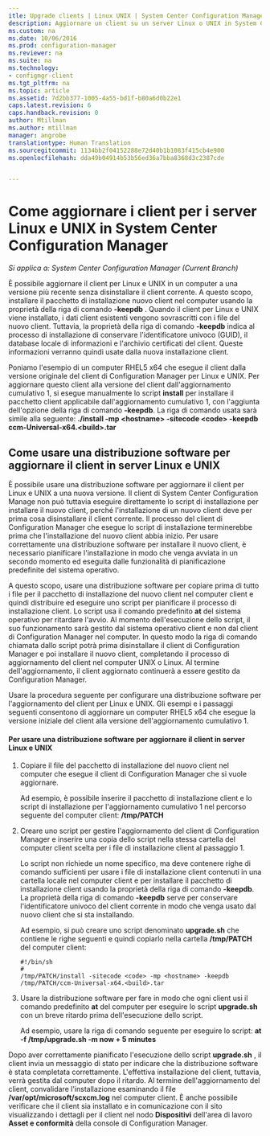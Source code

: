 ```yaml
---
itle: Upgrade clients | Linux UNIX | System Center Configuration Manager
description: Aggiornare un client su un server Linux o UNIX in System Center Configuration Manager.
ms.custom: na
ms.date: 10/06/2016
ms.prod: configuration-manager
ms.reviewer: na
ms.suite: na
ms.technology:
- configmgr-client
ms.tgt_pltfrm: na
ms.topic: article
ms.assetid: 7d2bb377-1005-4a55-bd1f-b80a6d0b22e1
caps.latest.revision: 6
caps.handback.revision: 0
author: Mtillman
ms.author: mtillman
manager: angrobe
translationtype: Human Translation
ms.sourcegitcommit: 1134bb2f04152288e72d40b1b1083f415cb4e900
ms.openlocfilehash: dda49b04914b53b56ed36a7bba8368d3c2387cde


---
```

# <a name="how-to-upgrade-clients-for-linux-and-unix-servers-in-system-center-configuration-manager"></a>Come aggiornare i client per i server Linux e UNIX in System Center Configuration Manager

*Si applica a: System Center Configuration Manager (Current Branch)*

È possibile aggiornare il client per Linux e UNIX in un computer a una versione più recente senza disinstallare il client corrente. A questo scopo, installare il pacchetto di installazione nuovo client nel computer usando la proprietà della riga di comando **-keepdb** . Quando il client per Linux e UNIX viene installato, i dati client esistenti vengono sovrascritti con i file del nuovo client. Tuttavia, la proprietà della riga di comando **-keepdb** indica al processo di installazione di conservare l'identificatore univoco (GUID), il database locale di informazioni e l'archivio certificati del client. Queste informazioni verranno quindi usate dalla nuova installazione client.  

 Poniamo l'esempio di un computer RHEL5 x64 che esegue il client dalla versione originale del client di Configuration Manager per Linux e UNIX. Per aggiornare questo client alla versione del client dall'aggiornamento cumulativo 1, si esegue manualmente lo script **install** per installare il pacchetto client applicabile dall'aggiornamento cumulativo 1, con l'aggiunta dell'opzione della riga di comando **-keepdb**. La riga di comando usata sarà simile alla seguente: **./install -mp <hostname\> -sitecode <code\> -keepdb ccm-Universal-x64.<build\>.tar**  

## <a name="how-to-use-a-software-deployment-to-upgrade-the-client-on-linux-and-unix-servers"></a>Come usare una distribuzione software per aggiornare il client in server Linux e UNIX  
 È possibile usare una distribuzione software per aggiornare il client per Linux e UNIX a una nuova versione. Il client di System Center Configuration Manage non può tuttavia eseguire direttamente lo script di installazione per installare il nuovo client, perché l'installazione di un nuovo client deve per prima cosa disinstallare il client corrente. Il processo del client di Configuration Manager che esegue lo script di installazione terminerebbe prima che l'installazione del nuovo client abbia inizio. Per usare correttamente una distribuzione software per installare il nuovo client, è necessario pianificare l'installazione in modo che venga avviata in un secondo momento ed eseguita dalle funzionalità di pianificazione predefinite del sistema operativo.  

 A questo scopo, usare una distribuzione software per copiare prima di tutto i file per il pacchetto di installazione del nuovo client nel computer client e quindi distribuire ed eseguire uno script per pianificare il processo di installazione client. Lo script usa il comando predefinito **at** del sistema operativo per ritardare l'avvio. Al momento dell'esecuzione dello script, il suo funzionamento sarà gestito dal sistema operativo client e non dal client di Configuration Manager nel computer. In questo modo la riga di comando chiamata dallo script potrà prima disinstallare il client di Configuration Manager e poi installare il nuovo client, completando il processo di aggiornamento del client nel computer UNIX o Linux. Al termine dell'aggiornamento, il client aggiornato continuerà a essere gestito da Configuration Manager.  

 Usare la procedura seguente per configurare una distribuzione software per l'aggiornamento del client per Linux e UNIX. Gli esempi e i passaggi seguenti consentono di aggiornare un computer RHEL5 x64 che esegue la versione iniziale del client alla versione dell'aggiornamento cumulativo 1.  

#### <a name="to-use-a-software-deployment-to-upgrade-the-client-on-linux-and-unix-servers"></a>Per usare una distribuzione software per aggiornare il client in server Linux e UNIX  

1.  Copiare il file del pacchetto di installazione del nuovo client nel computer che esegue il client di Configuration Manager che si vuole aggiornare.  

     Ad esempio, è possibile inserire il pacchetto di installazione client e lo script di installazione per l'aggiornamento cumulativo 1 nel percorso seguente del computer client: **/tmp/PATCH**  

2.  Creare uno script per gestire l'aggiornamento del client di Configuration Manager e inserire una copia dello script nella stessa cartella del computer client scelta per i file di installazione client al passaggio 1.  

     Lo script non richiede un nome specifico, ma deve contenere righe di comando sufficienti per usare i file di installazione client contenuti in una cartella locale nel computer client e per installare il pacchetto di installazione client usando la proprietà della riga di comando **-keepdb**. La proprietà della riga di comando **-keepdb** serve per conservare l'identificatore univoco del client corrente in modo che venga usato dal nuovo client che si sta installando.  

     Ad esempio, si può creare uno script denominato **upgrade.sh** che contiene le righe seguenti e quindi copiarlo nella cartella **/tmp/PATCH** del computer client:  

    ```  
    #!/bin/sh  
    #  
    /tmp/PATCH/install -sitecode <code> -mp <hostname> -keepdb /tmp/PATCH/ccm-Universal-x64.<build>.tar  

    ```  

3.  Usare la distribuzione software per fare in modo che ogni client usi il comando predefinito **at** del computer per eseguire lo script **upgrade.sh** con un breve ritardo prima dell'esecuzione dello script.  

     Ad esempio, usare la riga di comando seguente per eseguire lo script: **at -f /tmp/upgrade.sh -m now + 5 minutes**  

 Dopo aver correttamente pianificato l'esecuzione dello script **upgrade.sh** , il client invia un messaggio di stato per indicare che la distribuzione software è stata completata correttamente. L'effettiva installazione del client, tuttavia, verrà gestita dal computer dopo il ritardo. Al termine dell'aggiornamento del client, convalidare l'installazione esaminando il file **/var/opt/microsoft/scxcm.log** nel computer client. È anche possibile verificare che il client sia installato e in comunicazione con il sito visualizzando i dettagli per il client nel nodo **Dispositivi** dell'area di lavoro **Asset e conformità** della console di Configuration Manager.  



<!--HONumber=Nov16_HO1-->


